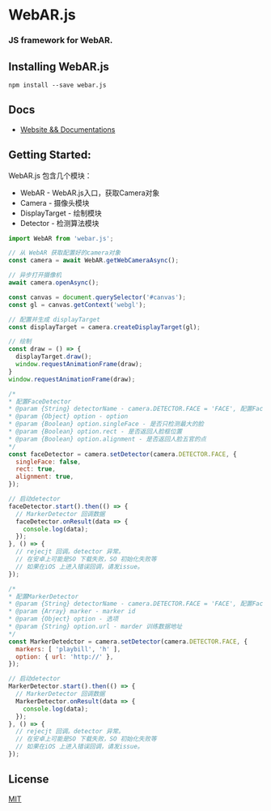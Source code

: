 # WebAR.js

### JS framework for WebAR.

## Installing WebAR.js

    npm install --save webar.js

## Docs

- <a href="http://ar.uc.cn/docs/webar/index.html">Website && Documentations</a>

## Getting Started:

WebAR.js 包含几个模块：

-   WebAR - WebAR.js入口，获取Camera对象
-   Camera - 摄像头模块
-   DisplayTarget - 绘制模块
-   Detector - 检测算法模块

```javascript
import WebAR from 'webar.js';

// 从 WebAR 获取配置好的camera对象
const camera = await WebAR.getWebCameraAsync();

// 异步打开摄像机
await camera.openAsync();

const canvas = document.querySelector('#canvas');
const gl = canvas.getContext('webgl');

// 配置并生成 displayTarget
const displayTarget = camera.createDisplayTarget(gl);

// 绘制
const draw = () => {
  displayTarget.draw();
  window.requestAnimationFrame(draw);
}
window.requestAnimationFrame(draw);

/*
* 配置FaceDetector
* @param {String} detectorName - camera.DETECTOR.FACE = 'FACE', 配置FaceDetector
* @param {Object} option - option
* @param {Boolean} option.singleFace - 是否只检测最大的脸
* @param {Boolean} option.rect - 是否返回人脸框位置
* @param {Boolean} option.alignment - 是否返回人脸五官的点
*/
const faceDetector = camera.setDetector(camera.DETECTOR.FACE, {
  singleFace: false,
  rect: true,
  alignment: true,
});

// 启动detector
faceDetector.start().then(() => {
  // MarkerDetector 回调数据
  faceDetector.onResult(data => {
    console.log(data);
  });
}, () => {
  // rejecjt 回调。detector 异常。
  // 在安卓上可能是SO 下载失败，SO 初始化失败等
  // 如果在iOS 上进入错误回调，请发issue。
});

/*
* 配置MarkerDetector
* @param {String} detectorName - camera.DETECTOR.FACE = 'FACE', 配置FaceDetector
* @param {Array} marker - marker id
* @param {Object} option - 选项
* @param {String} option.url - marder 训练数据地址
*/
const MarkerDetedctor = camera.setDetector(camera.DETECTOR.FACE, {
  markers: [ 'playbill', 'h' ],
  option: { url: 'http://' },
});

// 启动detector
MarkerDetector.start().then(() => {
  // MarkerDetector 回调数据
  MarkerDetector.onResult(data => {
    console.log(data);
  });
}, () => {
  // rejecjt 回调。detector 异常。
  // 在安卓上可能是SO 下载失败，SO 初始化失败等
  // 如果在iOS 上进入错误回调，请发issue。
});

```
## License
<a href="https://github.com/alibaba/webar.js/blob/master/LICENSE">MIT</a>
